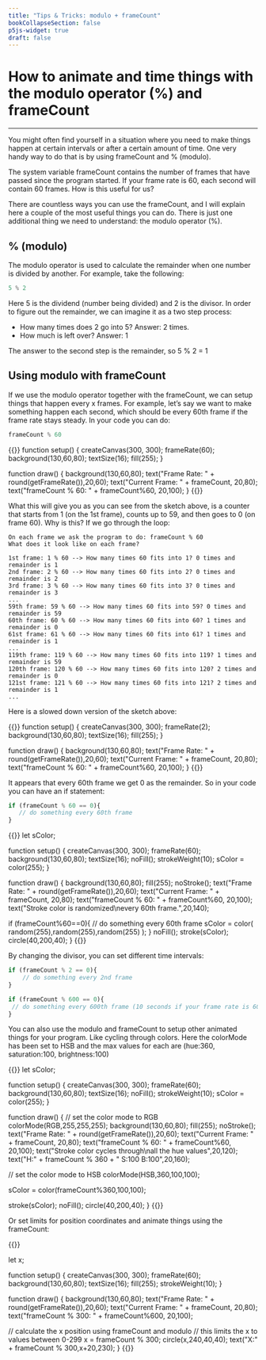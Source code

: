 ```yaml
---
title: "Tips & Tricks: modulo + frameCount"
bookCollapseSection: false
p5js-widget: true
draft: false
---
```


# How to animate and time things with the modulo operator (%) and frameCount

---

You might often find yourself in a situation where you need to make things happen at certain intervals or after a certain amount of time. One very handy way to do that is by using frameCount and % (modulo).

The system variable frameCount contains the number of frames that have passed since the program started. If your frame rate is 60, each second will contain 60 frames. How is this useful for us?

There are countless ways you can use the frameCount, and I will explain here a couple of the most useful things you can do. There is just one additional thing we need to understand: the modulo operator (%).

## % (modulo)

The modulo operator is used to calculate the remainder when one number is divided by another. For example, take the following:

```js
5 % 2
```

Here 5 is the dividend (number being divided) and 2 is the divisor. In order to figure out the remainder, we can imagine it as a two step process:

- How many times does 2 go into 5? Answer: 2 times.
- How much is left over? Answer: 1

The answer to the second step is the remainder, so 5 % 2 = 1

## Using modulo with frameCount

If we use the modulo operator together with the frameCount, we can setup things that happen every x frames. For example, let’s say we want to make something happen each second, which should be every 60th frame if the frame rate stays steady. In your code you can do:

```js
frameCount % 60
```

{{<p5js autoplay="1" width="300" height="400">}}
function setup() {
	createCanvas(300, 300);
	frameRate(60);
	background(130,60,80);
	textSize(16);
  fill(255);
}

function draw() {
	background(130,60,80);
	text("Frame Rate: " + round(getFrameRate()),20,60);
	text("Current Frame: " + frameCount, 20,80);
	text("frameCount % 60: " + frameCount%60, 20,100);
}
{{</p5js>}}

What this will give you as you can see from the sketch above, is a counter that starts from 1 (on the 1st frame), counts up to 59, and then goes to 0 (on frame 60). Why is this? If we go through the loop:

```
On each frame we ask the program to do: frameCount % 60
What does it look like on each frame?

1st frame: 1 % 60 --> How many times 60 fits into 1? 0 times and remainder is 1
2nd frame: 2 % 60 --> How many times 60 fits into 2? 0 times and remainder is 2
3rd frame: 3 % 60 --> How many times 60 fits into 3? 0 times and remainder is 3
...
59th frame: 59 % 60 --> How many times 60 fits into 59? 0 times and remainder is 59
60th frame: 60 % 60 --> How many times 60 fits into 60? 1 times and remainder is 0
61st frame: 61 % 60 --> How many times 60 fits into 61? 1 times and remainder is 1
...
119th frame: 119 % 60 --> How many times 60 fits into 119? 1 times and remainder is 59
120th frame: 120 % 60 --> How many times 60 fits into 120? 2 times and remainder is 0
121st frame: 121 % 60 --> How many times 60 fits into 121? 2 times and remainder is 1
...
```

Here is a slowed down version of the sketch above:

{{<p5js autoplay="1" width="300" height="400">}}
function setup() {
  createCanvas(300, 300);
  frameRate(2);
  background(130,60,80);
  textSize(16);
  fill(255);
}

function draw() {
  background(130,60,80);
  text("Frame Rate: " + round(getFrameRate()),20,60);
  text("Current Frame: " + frameCount, 20,80);
	text("frameCount % 60: " + frameCount%60, 20,100);
}
{{</p5js>}}

It appears that every 60th frame we get 0 as the remainder. So in your code you can have an if statement:

```js
if (frameCount % 60 == 0){
   // do something every 60th frame
}
```

{{<p5js autoplay="1" width="300" height="400">}}
let sColor;

function setup() {
  createCanvas(300, 300);
  frameRate(60);
  background(130,60,80);
  textSize(16);
  noFill();
  strokeWeight(10);
  sColor = color(255);
}

function draw() {
  background(130,60,80);
  fill(255);
  noStroke();
  text("Frame Rate: " + round(getFrameRate()),20,60);
  text("Current Frame: " + frameCount, 20,80);
  text("frameCount % 60: " + frameCount%60, 20,100);
  text("Stroke color is randomized\nevery 60th frame.",20,140);

  if (frameCount%60==0){
    // do something every 60th frame
    sColor = color( random(255),random(255),random(255) );
  }
  noFill();
  stroke(sColor);
  circle(40,200,40);
}
{{</p5js>}}

By changing the divisor, you can set different time intervals:

```js
if (frameCount % 2 == 0){ 
    // do something every 2nd frame 
}

if (frameCount % 600 == 0){ 
 // do something every 600th frame (10 seconds if your frame rate is 60)
}
```

You can also use the modulo and frameCount to setup other animated things for your program. Like cycling through colors. Here the colorMode has been set to HSB and the max values for each are (hue:360, saturation:100, brightness:100)

{{<p5js autoplay="1" width="300" height="400">}}
let sColor;

function setup() {
  createCanvas(300, 300);
  frameRate(60);
  background(130,60,80);
  textSize(16);
  noFill();
  strokeWeight(10);
  sColor = color(255);
}

function draw() {
  // set the color mode to RGB
  colorMode(RGB,255,255,255);
  background(130,60,80);
  fill(255);
  noStroke();
  text("Frame Rate: " + round(getFrameRate()),20,60);
  text("Current Frame: " + frameCount, 20,80);
  text("frameCount % 60: " + frameCount%60, 20,100);
  text("Stroke color cycles through\nall the hue values",20,120);
	text("H:" + frameCount % 360 + " S:100 B:100",20,160);

  // set the color mode to HSB
  colorMode(HSB,360,100,100);

  sColor = color(frameCount%360,100,100);

  stroke(sColor);
  noFill();
  circle(40,200,40);
}
{{</p5js>}}

Or set limits for position coordinates and animate things using the frameCount:

{{<p5js autoplay="1" width="300" height="400">}}

let x;

function setup() {
  createCanvas(300, 300);
  frameRate(60);
  background(130,60,80);
  textSize(16);
  fill(255);
  strokeWeight(10);
}

function draw() {
  background(130,60,80);
  text("Frame Rate: " + round(getFrameRate()),20,60);
  text("Current Frame: " + frameCount, 20,80);
	text("frameCount % 300: " + frameCount%600, 20,100);
  

  // calculate the x position using frameCount and modulo
	// this limits the x to values between 0-299
	x = frameCount % 300;
	circle(x,240,40,40);
  text("X:" + frameCount % 300,x+20,230);
}
{{</p5js>}}